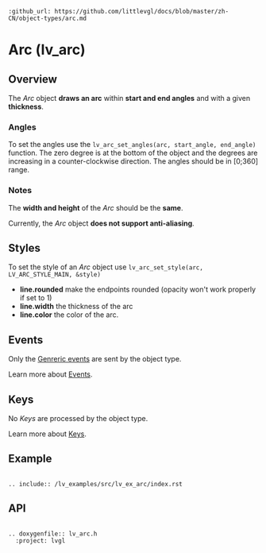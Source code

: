 ```eval_rst
:github_url: https://github.com/littlevgl/docs/blob/master/zh-CN/object-types/arc.md
```
# Arc (lv_arc)

## Overview

The *Arc* object **draws an arc** within **start and end angles** and with a given **thickness**.

### Angles

To set the angles use the `lv_arc_set_angles(arc, start_angle, end_angle)` function. The zero degree is at the bottom of the object and the degrees are increasing in a counter-clockwise direction. 
The angles should be in [0;360] range.

### Notes
The **width and height** of the *Arc* should be the **same**.

Currently, the *Arc* object **does not support anti-aliasing**.

## Styles
To set the style of an *Arc* object use `lv_arc_set_style(arc, LV_ARC_STYLE_MAIN, &style)`

- **line.rounded** make the endpoints rounded (opacity won't work properly if set to 1)
- **line.width** the thickness of the arc
- **line.color** the color of the arc.

## Events
Only the [Genreric events](/overview/event.html#generic-events) are sent by the object type.

Learn more about [Events](/overview/event).

## Keys
No *Keys* are processed by the object type.

Learn more about [Keys](/overview/indev).
  

## Example

```eval_rst

.. include:: /lv_examples/src/lv_ex_arc/index.rst

```

## API 

```eval_rst

.. doxygenfile:: lv_arc.h
  :project: lvgl
        
```
